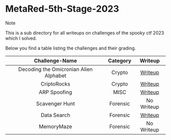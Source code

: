 # MetaRed-5th-Stage-2023

> [!Note]
> This is a sub directory for all writeups on challenges of the spooky ctf 2023 which I solved.
>
> Below you find a table listing the challenges and their grading.
> 
> | Challenge-Name | Category | Writeup |
> | :------------: | :------: | :-----: |
> | Decoding the Omicronian Alien Alphabet | Crypto | [Writeup](https://github.com/Aryt3/writeups/tree/main/jeopardy_ctfs/2023/Metared_5th_Stage/Decoding_the_Omicronian_Alien_Alphabet) |
> | CriptoRocks | Crypto | [Writeup](https://github.com/Aryt3/writeups/tree/main/jeopardy_ctfs/2023/Metared_5th_Stage/CriptoRocks) |
> | ARP Spoofing | MISC | [Writeup](https://github.com/Aryt3/writeups/tree/main/jeopardy_ctfs/2023/Metared_5th_Stage/ARP_Spoofing) |
> | Scavenger Hunt | Forensic | No Writeup |
> | Data Search | Forensic | [Writeup](https://github.com/Aryt3/writeups/tree/main/jeopardy_ctfs/2023/Metared_5th_Stage/Data_Search) |
> | MemoryMaze | Forensic | No Writeup |